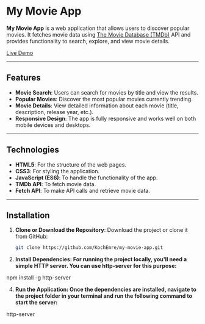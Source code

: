 # My Movie App

**My Movie App** is a web application that allows users to discover popular movies. It fetches movie data using [The Movie Database (TMDb)](https://www.themoviedb.org/) API and provides functionality to search, explore, and view movie details.

[Live Demo](https://kochemre.github.io/my-movie-app/)

---

## Features

- **Movie Search**: Users can search for movies by title and view the results.
- **Popular Movies**: Discover the most popular movies currently trending.
- **Movie Details**: View detailed information about each movie (title, description, release year, etc.).
- **Responsive Design**: The app is fully responsive and works well on both mobile devices and desktops.

---

## Technologies

- **HTML5**: For the structure of the web pages.
- **CSS3**: For styling the application.
- **JavaScript (ES6)**: To handle the functionality of the app.
- **TMDb API**: To fetch movie data.
- **Fetch API**: To make API calls and retrieve movie data.

---

## Installation

1. **Clone or Download the Repository**:
   Download the project or clone it from GitHub:

   ```bash
   git clone https://github.com/KochEmre/my-movie-app.git 

2. **Install Dependencies: For running the project locally, you'll need a simple HTTP server. You can use http-server for this purpose:**
   
npm install -g http-server


4. **Run the Application: Once the dependencies are installed, navigate to the project folder in your terminal and run the following command to start the server:**
   
http-server
